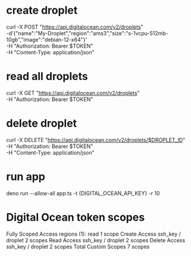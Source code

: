 # create droplet
curl -X POST "https://api.digitalocean.com/v2/droplets" \
	-d'{"name":"My-Droplet","region":"ams3","size":"s-1vcpu-512mb-10gb","image":"debian-12-x64"}' \
	-H "Authorization: Bearer $TOKEN" \
	-H "Content-Type: application/json"


# read all droplets
curl -X GET "https://api.digitalocean.com/v2/droplets" \
        -H "Authorization: Bearer $TOKEN"


# delete droplet
curl -X DELETE "https://api.digitalocean.com/v2/droplets/$DROPLET_ID" \
	-H "Authorization: Bearer $TOKEN" \
	-H "Content-Type: application/json"


# run app
deno run --allow-all app.ts -t {DIGITAL_OCEAN_API_KEY} -r 10


# Digital Ocean token scopes
Fully Scoped Access
regions (1): read
1 scope
Create Access
ssh_key / droplet
2 scopes
Read Access
ssh_key / droplet
2 scopes
Delete Access
ssh_key / droplet
2 scopes
Total Custom Scopes
7 scopes